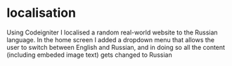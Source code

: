 # localisation
Using Codeigniter I localised a random real-world website to the Russian language. In the home screen I added a dropdown menu that allows the user to switch between English and Russian, and in doing so all the content (including embeded image text) gets changed to Russian
